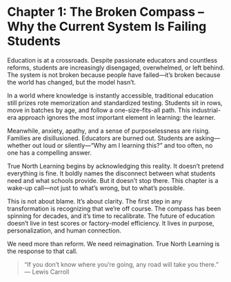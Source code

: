 # Chapter 1: The Broken Compass – Why the Current System Is Failing Students

Education is at a crossroads. Despite passionate educators and countless reforms, students are increasingly disengaged, overwhelmed, or left behind. The system is not broken because people have failed—it’s broken because the world has changed, but the model hasn’t.

In a world where knowledge is instantly accessible, traditional education still prizes rote memorization and standardized testing. Students sit in rows, move in batches by age, and follow a one-size-fits-all path. This industrial-era approach ignores the most important element in learning: the learner.

Meanwhile, anxiety, apathy, and a sense of purposelessness are rising. Families are disillusioned. Educators are burned out. Students are asking—whether out loud or silently—“Why am I learning this?” and too often, no one has a compelling answer.

True North Learning begins by acknowledging this reality. It doesn’t pretend everything is fine. It boldly names the disconnect between what students need and what schools provide. But it doesn’t stop there. This chapter is a wake-up call—not just to what’s wrong, but to what’s possible.

This is not about blame. It’s about clarity. The first step in any transformation is recognizing that we’re off course. The compass has been spinning for decades, and it’s time to recalibrate. The future of education doesn’t live in test scores or factory-model efficiency. It lives in purpose, personalization, and human connection.

We need more than reform. We need reimagination. True North Learning is the response to that call.

> “If you don’t know where you’re going, any road will take you there.”  
> — Lewis Carroll
